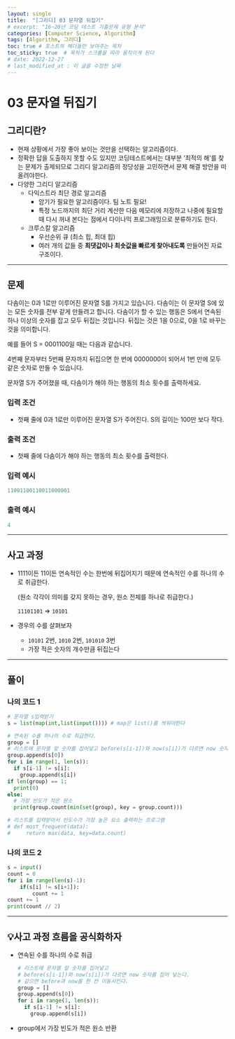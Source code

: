 ```yaml
---
layout: single
title:  "[그리디] 03 문자열 뒤집기"
# excerpt: "16~20년 코딩 테스트 기출문제 유형 분석"
categories: [Computer Science, Algorithm]
tags: [Algorithm, 그리디]
toc: true # 포스트의 헤더들만 보여주는 목차 
toc_sticky: true  # 목차가 스크롤을 따라 움직이게 된다
# date: 2022-12-27
# last_modified_at : 이 글을 수정한 날짜
---
```


# 03 문자열 뒤집기

## **그리디란?**

- 현재 상황에서 가장 좋아 보이는 것만을 선택하는 알고리즘이다.
- 정확한 답을 도출하지 못할 수도 있지만 코딩테스트에서는 대부분 ‘최적의 해’를 찾는 문제가 출제되므로 그리디 알고리즘의 정당성을 고민하면서 문제 해결 방안을 떠올려야한다.
- 다양한 그리디 알고리즘
    - 다익스트라 최단 경로 알고리즘
        - 암기가 필요한 알고리즘이다. 팀 노트 필요!
        - 특정 노드까지의 최단 거리 계산한 다음 메모리에 저장하고 나중에 필요할 때 다시 꺼내 본다는 점에서 다이나믹 프로그래밍으로 분류하기도 한다.
    - 크루스칼 알고리즘
        - 우선순위 큐 (최소 힙, 최대 힙)
        - 여러 개의 값들 중 **최댓값이나 최솟값을 빠르게 찾아내도록** 만들어진 자료구조이다.

---

## 문제

다솜이는 0과 1로만 이루어진 문자열 S를 가지고 있습니다. 다솜이는 이 문자열 S에 있는 모든 숫자를 전부 같게 만들려고 합니다. 다솜이가 할 수 있는 행동은 S에서 연속된 하나 이상의 숫자를 잡고 모두 뒤집는 것입니다. 뒤집는 것은 1을 0으로, 0을 1로 바꾸는 것을 의미합니다.

예를 들어 S = 0001100일 때는 다음과 같습니다.

4번째 문자부터 5번째 문자까지 뒤집으면 한 번에 0000000이 되어서 1번 만에 모두 같은 숫자로 만들 수 있습니다.

문자열 S가 주어졌을 때, 다솜이가 해야 하는 행동의 최소 횟수를 출력하세요.

### 입력 조건

- 첫째 줄에 0과 1로만 이루어진 문자열 S가 주어진다. S의 길이는 100만 보다 작다.

### 출력 조건

- 첫째 줄에 다솜이가 해야 하는 행동의 최소 횟수를 출력한다.

### **입력 예시**

```python
11001100110011000001
```

### **출력 예시**

```python
4
```

---

## 사고 과정

- 1111이든 11이든 연속적인 수는 한번에 뒤집어지기 때문에 연속적인 수를 하나의 수로 취급한다.
    
    (원소 각각이 의미를 갖지 못하는 경우, 원소 전체를 하나로 취급한다.)
    
    `11101101` ⇒ `10101`
    
- 경우의 수를 살펴보자
    - `10101` 2번, `1010` 2번, `101010` 3번
    - 가장 적은 숫자의 개수만큼 뒤집는다

---

## 풀이

### **나의 코드 1**

```python
# 문자열 s입력받기
s = list(map(int,list(input()))) # map은 list()를 씌워야한다

# 연속된 수를 하나의 수로 취급한다.
group = []
# 리스트에 문자열 앞 숫자를 집어넣고 before(s[i-1])와 now(s[i])가 다르면 now 숫자를 집어 넣는다. 같으면 before과 now를 한 칸 이동시킨다.
group.append(s[0])
for i in range(1, len(s)):
  if s[i-1] != s[i]:
    group.append(s[i])
if len(group) == 1:
  print(0)
else:
  # 가장 빈도가 적은 원소
  print(group.count(min(set(group), key = group.count)))

# 리스트를 입력받아서 빈도수가 가장 높은 요소 출력하는 프로그램
# def most_frequent(data):
#     return max(data, key=data.count)
```

### **나의 코드 2**

```python
s = input()
count = 0
for i in range(len(s)-1):
    if(s[i] != s[i+1]):
        count += 1
count += 1
print(count // 2)
```

---

## 💡**사고 과정 흐름**을 **공식화**하자

- 연속된 수를 하나의 수로 취급
    
    ```python
    # 리스트에 문자열 앞 숫자를 집어넣고 
    # before(s[i-1])와 now(s[i])가 다르면 now 숫자를 집어 넣는다. 
    # 같으면 before과 now를 한 칸 이동시킨다.
    group = []
    group.append(s[0])
    for i in range(1, len(s)):
      if s[i-1] != s[i]:
        group.append(s[i])
    ```
    
- group에서 가장 빈도가 적은 원소 반환